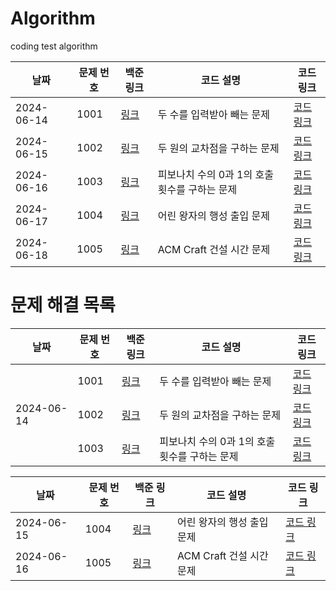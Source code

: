 # Algorithm
coding test algorithm


|날짜|문제 번호|백준 링크|코드 설명|코드 링크|
|------|---|---|---|---|
|2024-06-14|1001|[링크](https://www.acmicpc.net/problem/1001)|두 수를 입력받아 빼는 문제|[코드 링크](https://github.com/username/repository/blob/main/1001.java)|
|2024-06-15|1002|[링크](https://www.acmicpc.net/problem/1002)|두 원의 교차점을 구하는 문제|[코드 링크](https://github.com/username/repository/blob/main/1002.java)|
|2024-06-16|1003|[링크](https://www.acmicpc.net/problem/1003)|피보나치 수의 0과 1의 호출 횟수를 구하는 문제|[코드 링크](https://github.com/username/repository/blob/main/1003.java)|
|2024-06-17|1004|[링크](https://www.acmicpc.net/problem/1004)|어린 왕자의 행성 출입 문제|[코드 링크](https://github.com/username/repository/blob/main/1004.java)|
|2024-06-18|1005|[링크](https://www.acmicpc.net/problem/1005)|ACM Craft 건설 시간 문제|[코드 링크](https://github.com/username/repository/blob/main/1005.java)|



# 문제 해결 목록

<table>
  <thead>
    <tr>
      <th>날짜</th>
      <th>문제 번호</th>
      <th>백준 링크</th>
      <th>코드 설명</th>
      <th>코드 링크</th>
    </tr>
  </thead>
  <tbody>
    <tr>
      <td rowspan="3">2024-06-14</td>
      <td>1001</td>
      <td><a href="https://www.acmicpc.net/problem/1001">링크</a></td>
      <td>두 수를 입력받아 빼는 문제</td>
      <td><a href="https://github.com/username/repository/blob/main/1001.java">코드 링크</a></td>
    </tr>
    <tr>
      <td>1002</td>
      <td><a href="https://www.acmicpc.net/problem/1002">링크</a></td>
      <td>두 원의 교차점을 구하는 문제</td>
      <td><a href="https://github.com/username/repository/blob/main/1002.java">코드 링크</a></td>
    </tr>
    <tr>
      <td>1003</td>
      <td><a href="https://www.acmicpc.net/problem/1003">링크</a></td>
      <td>피보나치 수의 0과 1의 호출 횟수를 구하는 문제</td>
      <td><a href="https://github.com/username/repository/blob/main/1003.java">코드 링크</a></td>
    </tr>
  </tbody>
</table>

<table>
  <thead>
    <tr>
      <th>날짜</th>
      <th>문제 번호</th>
      <th>백준 링크</th>
      <th>코드 설명</th>
      <th>코드 링크</th>
    </tr>
  </thead>
  <tbody>
    <tr>
      <td>2024-06-15</td>
      <td>1004</td>
      <td><a href="https://www.acmicpc.net/problem/1004">링크</a></td>
      <td>어린 왕자의 행성 출입 문제</td>
      <td><a href="https://github.com/username/repository/blob/main/1004.java">코드 링크</a></td>
    </tr>
    <tr>
      <td>2024-06-16</td>
      <td>1005</td>
      <td><a href="https://www.acmicpc.net/problem/1005">링크</a></td>
      <td>ACM Craft 건설 시간 문제</td>
      <td><a href="https://github.com/username/repository/blob/main/1005.java">코드 링크</a></td>
    </tr>
  </tbody>
</table>

